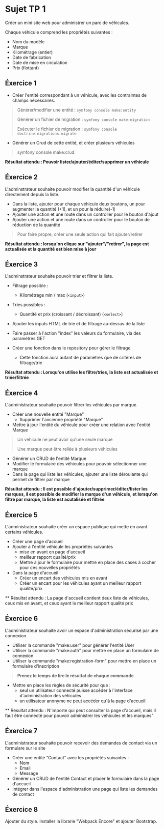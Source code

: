 # Sujet TP 1

Créer un mini site web pour administrer un parc de véhicules.

Chaque véhicule comprend les propriétés suivantes : 
* Nom du modèle
* Marque
* Kilométrage (entier)
* Date de fabrication
* Date de mise en circulation
* Prix (flottant)


## Éxercice 1

* Créer l'entité correspondant à un véhicule, avec les contraintes de champs nécessaires.
> Générer/modifier une entité : `symfony console make:entity`
> 
> Générer un fichier de migration :  `symfony console make:migration`
> 
> Exécuter le fichier de migration : `symfony console doctrine:migrations:migrate`
 
* Générer un Crud de cette entité, et créer plusieurs véhicules
> symfony console make:crud

**Résultat attendu : Pouvoir lister/ajouter/éditer/supprimer un véhicule**

## Éxercice 2

L'adminstrateur souhaite pouvoir modifier la quantité d'un véhicule directement depuis la liste.

* Dans la liste, ajouter pour chaque véhicule deux boutons, un pour augmenter la quantité (+1), et un pour la réduire(-1)
* Ajouter une action et une route dans un controller pour le bouton d'ajout 
* Ajouter une action et une route dans un controller pour le bouton de réduction de la quantité
> Pour faire propre, créer une seule action qui fait ajouter/retirer

**Résultat attendu : lorsqu'on clique sur "ajouter"/"retirer", la page est actualisée et la quantité est bien mise à jour**
 
## Éxercice 3

L'adminstrateur souhaite pouvoir trier et filtrer la liste.

* Filtrage possible : 
  * Kilométrage min / max (`<input>`)
* Tries possibles :
  * Quantité et prix (croissant / décroissant) (`<select>`)  

* Ajouter les inputs HTML de trie et de filtrage au-dessus de la liste
* Faire passer à l'action "index" les valeurs du formulaire, via des paramètres GET
* Créer une fonction dans le repository pour gérer le filtrage
  * Cette fonction aura autant de paramètres que de critères de filtrage/trie  

**Résultat attendu : Lorsqu'on utilise les filtre/tries, la liste est actualisée et triée/filtrée**
## Éxercice 4

L'administrateur souhaite pouvoir filtrer les véhicules par marque.

* Créer une nouvelle entité "Marque"
  * Supprimer l'ancienne propriété "Marque"
* Mettre à jour l'entité du véhicule pour créer une relation avec l'entité Marque
> Un véhicule ne peut avoir qu'une seule marque
>
> Une marque peut être reliée à plusieurs véhicules
  
* Générer un CRUD de l'entité Marque
* Modifier le formulaire des véhicules pour pouvoir sélectionner une marque
* Dans la page qui liste les véhicules, ajouter une liste déroulante qui permet de filtrer par marque

**Résultat attendu : Il est possible d'ajouter/supprimer/éditer/lister les marques, il est possible de modifier la marque d'un véhicule, et lorsqu'on filtre par marque, la liste est acutalisée et filtrée**

## Éxercice 5
L'administrateur souhaite créer un espace publique qui mette en avant certains véhicules.

* Créer une page d'accueil
* Ajouter à l'entité véhicule les propriétés suivantes
  * mise en avant en page d'accueil
  * meilleur rapport qualité/prix
  * Mettre à jour le formulaire pour mettre en place des cases à cocher pour ces nouvelles propriétés
* Dans la page d'accueil
  * Créer un encart des véhicules mis en avant
  * Créer un encart pour les véhicules ayant un meilleur rapport qualité/prix
  
** Résultat attendu : La page d'accueil contient deux liste de véhicules, ceux mis en avant, et ceux ayant le meilleur rapport qualité prix

 ## Éxercice 6
L'administrateur souhaite avoir un espace d'administration sécurisé par une connexion
 
* Utiliser la commande "make:user" pour générer l'entité User
* Utiliser la commande "make:auth" pour mettre en place un formulaire de connexion
* Utiliser la commande "make:registration-form" pour mettre en place un formulaire d'inscription
> **Prenez le temps de lire le résultat de chaque commande**
* Mettre en place les règles de sécurité pour que :
  * seul un utilisateur connecté puisse accéder à l'interface d'administration des véhicules
  * un utilisateur anonyme ne peut accéder qu'à la page d'accueil 
  
** Résultat attendu : N'importe qui peut consulter la page d'accueil, mais il faut être connecté pour pouvoir administrer les véhicules et les marques"

## Éxercice 7
 
 L'administrateur souhaite pouvoir recevoir des demandes de contact via un formulare sur le site
 * Créer une entité "Contact" avec les propriétés suivantes :
    * Nom
    * Email
    * Message
 * Générer un CRUD de l'entité Contact et placer le formulaire dans la page d'accueil
 * Intégrer dans l'espace d'administration une page qui liste les demandes de contact
 
 ## Éxercice 8
 
 Ajouter du style.
 Installer la librarie "Webpack Encore" et ajouter Bootstrap. 
